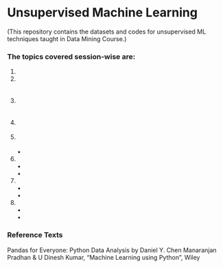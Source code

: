 # Unsupervised Machine Learning
(This repository contains the datasets and codes for unsupervised ML techniques taught in Data Mining Course.)


### The topics covered session-wise are:
1. <br/>
2. <br/>
   <br/>
   <br/>
3. <br/>
   <br/>
   <br/>
4. <br/>
   <br/>
5. <br/>
   <br/>
      • <br/>
6. <br/>
      • <br/>
      • <br/>
7. <br/>
      • <br/>
      • <br/>
8. <br/>
      • <br/>
      • <br/>
  
### Reference Texts

Pandas for Everyone: Python Data Analysis by Daniel Y. Chen
Manaranjan Pradhan & U Dinesh Kumar, “Machine Learning using Python”, Wiley
